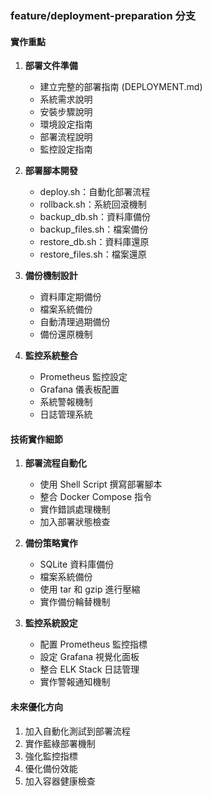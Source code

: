 <?php echo file_get_contents('README.md'); ?>

### feature/deployment-preparation 分支

#### 實作重點
1. **部署文件準備**
   - 建立完整的部署指南 (DEPLOYMENT.md)
   - 系統需求說明
   - 安裝步驟說明
   - 環境設定指南
   - 部署流程說明
   - 監控設定指南

2. **部署腳本開發**
   - deploy.sh：自動化部署流程
   - rollback.sh：系統回滾機制
   - backup_db.sh：資料庫備份
   - backup_files.sh：檔案備份
   - restore_db.sh：資料庫還原
   - restore_files.sh：檔案還原

3. **備份機制設計**
   - 資料庫定期備份
   - 檔案系統備份
   - 自動清理過期備份
   - 備份還原機制

4. **監控系統整合**
   - Prometheus 監控設定
   - Grafana 儀表板配置
   - 系統警報機制
   - 日誌管理系統

#### 技術實作細節
1. **部署流程自動化**
   - 使用 Shell Script 撰寫部署腳本
   - 整合 Docker Compose 指令
   - 實作錯誤處理機制
   - 加入部署狀態檢查

2. **備份策略實作**
   - SQLite 資料庫備份
   - 檔案系統備份
   - 使用 tar 和 gzip 進行壓縮
   - 實作備份輪替機制

3. **監控系統設定**
   - 配置 Prometheus 監控指標
   - 設定 Grafana 視覺化面板
   - 整合 ELK Stack 日誌管理
   - 實作警報通知機制

#### 未來優化方向
1. 加入自動化測試到部署流程
2. 實作藍綠部署機制
3. 強化監控指標
4. 優化備份效能
5. 加入容器健康檢查
